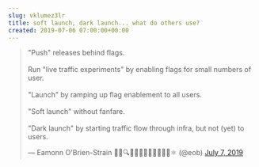 ```yaml
---  
slug: vklumez3lr
title: soft launch, dark launch... what do others use? 
created: 2019-07-06 07:00:00+00:00
---  
```

<blockquote class="twitter-tweet"><p lang="en" dir="ltr">&quot;Push&quot; releases behind flags.<br><br>Run &quot;live traffic experiments&quot; by enabling flags for small numbers of user.<br><br>&quot;Launch&quot; by ramping up flag enablement to all users.<br><br>&quot;Soft launch&quot; without fanfare.<br><br>&quot;Dark launch&quot; by starting traffic flow through infra, but not (yet) to users.</p>&mdash; Eamonn O&#39;Brien-Strain 👨‍💻🔍🌁🇮🇪🇪🇺🇺🇲🇺🇳⚛️ (@eob) <a href="https://twitter.com/eob/status/1147681749754773505?ref_src=twsrc%5Etfw">July 7, 2019</a></blockquote> <script async src="https://platform.twitter.com/widgets.js" charset="utf-8"></script>